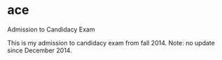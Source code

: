 # ace
Admission to Candidacy Exam

This is my admission to candidacy exam from fall 2014. Note: no update since December 2014.
